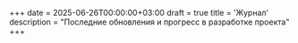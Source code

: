+++
date = 2025-06-26T00:00:00+03:00
draft = true
title = 'Журнал'
description = "Последние обновления и прогресс в разработке проекта"
+++

